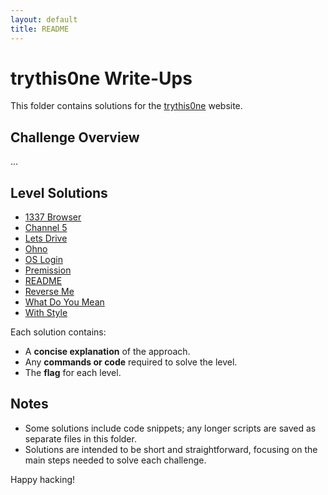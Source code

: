 ```yaml
---
layout: default
title: README
---
```


# trythis0ne Write-Ups

This folder contains solutions for the [trythis0ne](http://trythis0ne.com/) website. 

## Challenge Overview
...

## Level Solutions
- [1337 Browser](./1337Browser.md)
- [Channel 5](./Channel5.md)
- [Lets Drive](./Lets_Drive.md)
- [Ohno](./Ohno.md)
- [OS Login](./OSLogin.md)
- [Premission](./Premission.md)
- [README](./README.md)
- [Reverse Me](./Reverse_Me.md)
- [What Do You Mean](./WhatDoYouMean.md)
- [With Style](./WithStyle.md)

Each solution contains:
- A **concise explanation** of the approach.
- Any **commands or code** required to solve the level.
- The **flag** for each level.

## Notes
- Some solutions include code snippets; any longer scripts are saved as separate files in this folder.
- Solutions are intended to be short and straightforward, focusing on the main steps needed to solve each challenge.
  
Happy hacking!
